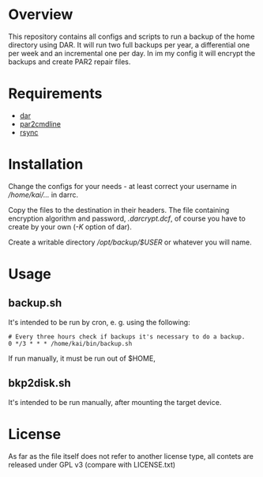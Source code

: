 # Overview

This repository contains all configs and scripts 
to run a backup of the home directory using DAR.
It will run two full backups per year, 
a differential one per week and 
an incremental one per day.
In im my config it will encrypt the backups and create PAR2 repair files.

# Requirements

* [dar](http://dar.linux.free.fr)
* [par2cmdline](https://github.com/BlackIkeEagle/par2cmdline)
* [rsync](http://rsync.samba.org/)

# Installation

Change the configs for your needs - at least correct your username in 
*/home/kai/...* in darrc.

Copy the files to the destination in their headers.
The file containing encryption algorithm and password, 
*.darcrypt.dcf*, of course you have to create by your own 
(*-K* option of dar).

Create a writable directory */opt/backup/$USER* or whatever you will name.

# Usage

## backup.sh

It's intended to be run by cron, e. g. using the following:

    # Every three hours check if backups it's necessary to do a backup.
    0 */3 * * * /home/kai/bin/backup.sh
    
If run manually, it must be run out of $HOME, 

## bkp2disk.sh

It's intended to be run manually, after mounting the target device.

# License

As far as the file itself does not refer to another license type,
all contets are released under GPL v3 (compare with LICENSE.txt)
